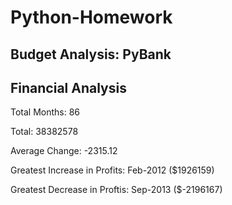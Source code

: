 # Python-Homework

## Budget Analysis: PyBank

Financial Analysis
------------------------
Total Months: 86

Total: 38382578

Average Change: -2315.12

Greatest Increase in Profits: Feb-2012 ($1926159)

Greatest Decrease in Proftis: Sep-2013 ($-2196167)
